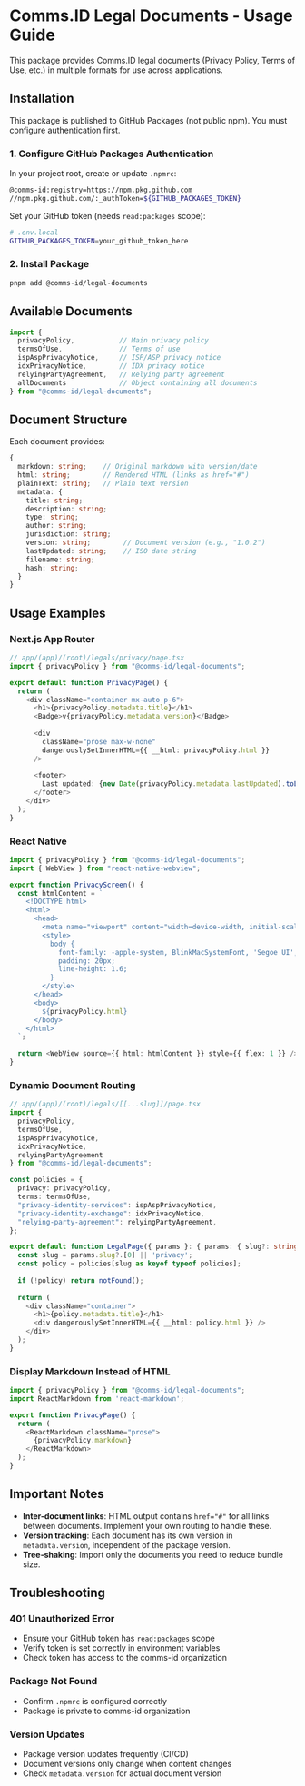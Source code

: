 # Comms.ID Legal Documents - Usage Guide

This package provides Comms.ID legal documents (Privacy Policy, Terms of Use, etc.) in multiple formats for use across applications.

## Installation

This package is published to GitHub Packages (not public npm). You must configure authentication first.

### 1. Configure GitHub Packages Authentication

In your project root, create or update `.npmrc`:

```bash
@comms-id:registry=https://npm.pkg.github.com
//npm.pkg.github.com/:_authToken=${GITHUB_PACKAGES_TOKEN}
```

Set your GitHub token (needs `read:packages` scope):

```bash
# .env.local
GITHUB_PACKAGES_TOKEN=your_github_token_here
```

### 2. Install Package

```bash
pnpm add @comms-id/legal-documents
```

## Available Documents

```typescript
import { 
  privacyPolicy,           // Main privacy policy
  termsOfUse,              // Terms of use
  ispAspPrivacyNotice,     // ISP/ASP privacy notice
  idxPrivacyNotice,        // IDX privacy notice
  relyingPartyAgreement,   // Relying party agreement
  allDocuments             // Object containing all documents
} from "@comms-id/legal-documents";
```

## Document Structure

Each document provides:

```typescript
{
  markdown: string;    // Original markdown with version/date
  html: string;        // Rendered HTML (links as href="#")
  plainText: string;   // Plain text version
  metadata: {
    title: string;
    description: string;
    type: string;
    author: string;
    jurisdiction: string;
    version: string;        // Document version (e.g., "1.0.2")
    lastUpdated: string;    // ISO date string
    filename: string;
    hash: string;
  }
}
```

## Usage Examples

### Next.js App Router

```typescript
// app/(app)/(root)/legals/privacy/page.tsx
import { privacyPolicy } from "@comms-id/legal-documents";

export default function PrivacyPage() {
  return (
    <div className="container mx-auto p-6">
      <h1>{privacyPolicy.metadata.title}</h1>
      <Badge>v{privacyPolicy.metadata.version}</Badge>
      
      <div 
        className="prose max-w-none"
        dangerouslySetInnerHTML={{ __html: privacyPolicy.html }}
      />
      
      <footer>
        Last updated: {new Date(privacyPolicy.metadata.lastUpdated).toLocaleDateString()}
      </footer>
    </div>
  );
}
```

### React Native

```typescript
import { privacyPolicy } from "@comms-id/legal-documents";
import { WebView } from "react-native-webview";

export function PrivacyScreen() {
  const htmlContent = `
    <!DOCTYPE html>
    <html>
      <head>
        <meta name="viewport" content="width=device-width, initial-scale=1">
        <style>
          body { 
            font-family: -apple-system, BlinkMacSystemFont, 'Segoe UI', Roboto; 
            padding: 20px;
            line-height: 1.6;
          }
        </style>
      </head>
      <body>
        ${privacyPolicy.html}
      </body>
    </html>
  `;
  
  return <WebView source={{ html: htmlContent }} style={{ flex: 1 }} />;
}
```

### Dynamic Document Routing

```typescript
// app/(app)/(root)/legals/[[...slug]]/page.tsx
import { 
  privacyPolicy, 
  termsOfUse, 
  ispAspPrivacyNotice,
  idxPrivacyNotice,
  relyingPartyAgreement 
} from "@comms-id/legal-documents";

const policies = {
  privacy: privacyPolicy,
  terms: termsOfUse,
  "privacy-identity-services": ispAspPrivacyNotice,
  "privacy-identity-exchange": idxPrivacyNotice,
  "relying-party-agreement": relyingPartyAgreement,
};

export default function LegalPage({ params }: { params: { slug?: string[] } }) {
  const slug = params.slug?.[0] || 'privacy';
  const policy = policies[slug as keyof typeof policies];
  
  if (!policy) return notFound();
  
  return (
    <div className="container">
      <h1>{policy.metadata.title}</h1>
      <div dangerouslySetInnerHTML={{ __html: policy.html }} />
    </div>
  );
}
```

### Display Markdown Instead of HTML

```typescript
import { privacyPolicy } from "@comms-id/legal-documents";
import ReactMarkdown from 'react-markdown';

export function PrivacyPage() {
  return (
    <ReactMarkdown className="prose">
      {privacyPolicy.markdown}
    </ReactMarkdown>
  );
}
```

## Important Notes

- **Inter-document links**: HTML output contains `href="#"` for all links between documents. Implement your own routing to handle these.
- **Version tracking**: Each document has its own version in `metadata.version`, independent of the package version.
- **Tree-shaking**: Import only the documents you need to reduce bundle size.

## Troubleshooting

### 401 Unauthorized Error
- Ensure your GitHub token has `read:packages` scope
- Verify token is set correctly in environment variables
- Check token has access to the comms-id organization

### Package Not Found
- Confirm `.npmrc` is configured correctly
- Package is private to comms-id organization

### Version Updates
- Package version updates frequently (CI/CD)
- Document versions only change when content changes
- Check `metadata.version` for actual document version